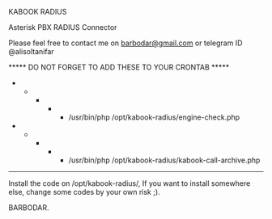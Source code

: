 KABOOK RADIUS 

Asterisk PBX RADIUS Connector

Please feel free to contact me on barbodar@gmail.com or telegram ID @alisoltanifar

***** DO NOT FORGET TO ADD THESE TO YOUR CRONTAB *****
* * * * * /usr/bin/php /opt/kabook-radius/engine-check.php
* * * * * /usr/bin/php /opt/kabook-radius/kabook-call-archive.php
******************************************************

Install the code on /opt/kabook-radius/, If you want to install somewhere else, change some codes by your own risk ;).

BARBODAR.
